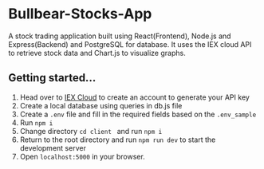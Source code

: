 # Bullbear-Stocks-App
A stock trading application built using React(Frontend), Node.js and Express(Backend) and PostgreSQL for database. It uses the IEX cloud API to retrieve stock data and Chart.js to visualize graphs.
## Getting started...
1. Head over to [IEX Cloud](https://iexcloud.io/) to create an account to generate your API key
2. Create a local database using queries in db.js file
3. Create a ```.env``` file and fill in the required fields based on the ```.env_sample```
4. Run ```npm i```
5. Change directory ```cd client ``` and run ```npm i ```
6. Return to the root directory and run ```npm run dev``` to start the development server
7. Open ```localhost:5000``` in your browser.

